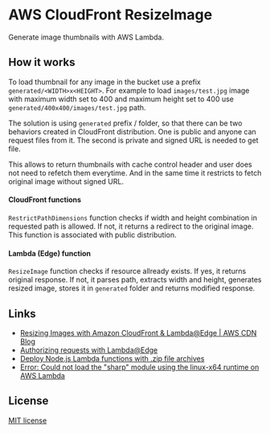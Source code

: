 # AWS CloudFront ResizeImage

Generate image thumbnails with AWS Lambda.

## How it works

To load thumbnail for any image in the bucket use a prefix `generated/<WIDTH>x<HEIGHT>`. For example to load `images/test.jpg` image with maximum width set to 400 and maximum height set to 400 use `generated/400x400/images/test.jpg` path.

The solution is using `generated` prefix / folder, so that there can be two behaviors created in CloudFront distribution. One is public and anyone can request files from it. The second is private and signed URL is needed to get file.

This allows to return thumbnails with cache control header and user does not need to refetch them everytime. And in the same time it restricts to fetch original image without signed URL.

#### CloudFront functions

`RestrictPathDimensions` function checks if width and height combination in requested path is allowed. If not, it returns a redirect to the original image. This function is associated with public distribution.

#### Lambda (Edge) function

`ResizeImage` function checks if resource allready exists. If yes, it returns original response. If not, it parses path, extracts width and height, generates resized image, stores it in `generated` folder and returns modified response.

## Links

* [Resizing Images with Amazon CloudFront & Lambda@Edge | AWS CDN Blog](https://aws.amazon.com/blogs/networking-and-content-delivery/resizing-images-with-amazon-cloudfront-lambdaedge-aws-cdn-blog/)
* [Authorizing requests with Lambda@Edge](https://dev.to/aws-builders/authorizing-requests-with-lambdaedge-mjm)
* [Deploy Node.js Lambda functions with .zip file archives](https://docs.aws.amazon.com/lambda/latest/dg/nodejs-package.html#nodejs-package-create-dependencies)
* [Error: Could not load the "sharp" module using the linux-x64 runtime on AWS Lambda](https://github.com/lovell/sharp/issues/4001)

## License

[MIT license](./LICENSE)
